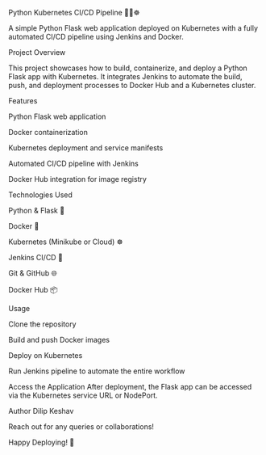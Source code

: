 Python Kubernetes CI/CD Pipeline 🚀🐳☸️

A simple Python Flask web application deployed on Kubernetes with a fully automated CI/CD pipeline using Jenkins and Docker.



Project Overview


This project showcases how to build, containerize, and deploy a Python Flask app with Kubernetes. It integrates Jenkins to automate the build, push, and deployment processes to Docker Hub and a Kubernetes cluster.

Features

Python Flask web application

Docker containerization

Kubernetes deployment and service manifests

Automated CI/CD pipeline with Jenkins

Docker Hub integration for image registry





Technologies Used


Python & Flask 🐍

Docker 🐳

Kubernetes (Minikube or Cloud) ☸️

Jenkins CI/CD 🔧

Git & GitHub 🌐

Docker Hub 📦



Usage



Clone the repository

Build and push Docker images

Deploy on Kubernetes

Run Jenkins pipeline to automate the entire workflow

Access the Application
After deployment, the Flask app can be accessed via the Kubernetes service URL or NodePort.





Author
Dilip Keshav

Reach out for any queries or collaborations!

Happy Deploying! 🎉
